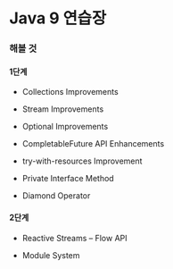 # Java 9 연습장

### 해볼 것

#### 1단계

- Collections Improvements

- Stream Improvements

- Optional Improvements

- CompletableFuture API Enhancements

- try-with-resources Improvement

- Private Interface Method

- Diamond Operator

#### 2단계

- Reactive Streams – Flow API

- Module System